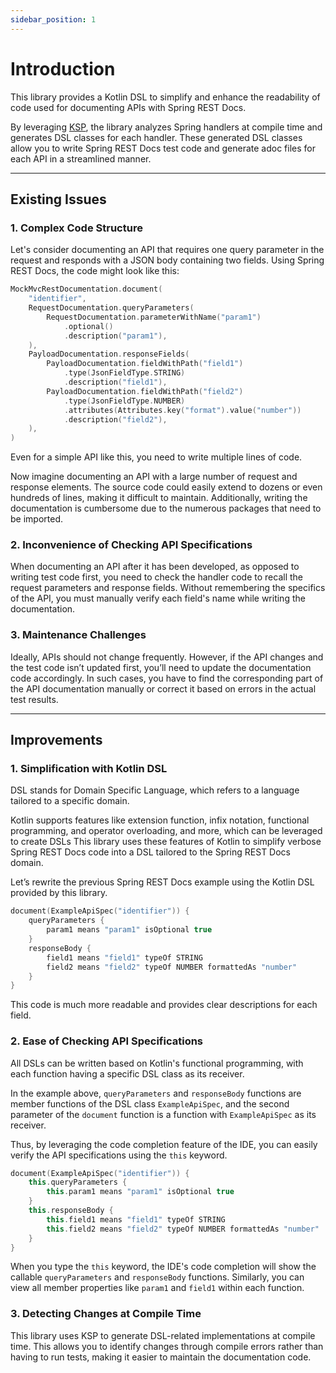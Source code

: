 ```yaml
---
sidebar_position: 1
---
```


# Introduction

This library provides a Kotlin DSL to simplify and enhance the readability of code 
used for documenting APIs with Spring REST Docs.

By leveraging [KSP](https://kotlinlang.org/docs/ksp-overview.html), 
the library analyzes Spring handlers at compile time and generates DSL classes for each handler. 
These generated DSL classes allow you to write Spring REST Docs test code and generate adoc files for each API 
in a streamlined manner.

---

## Existing Issues

### 1. Complex Code Structure
Let's consider documenting an API that requires one query parameter in the request 
and responds with a JSON body containing two fields. Using Spring REST Docs, the code might look like this:
```kotlin
MockMvcRestDocumentation.document(
    "identifier",
    RequestDocumentation.queryParameters(
        RequestDocumentation.parameterWithName("param1")
            .optional()
            .description("param1"),
    ),
    PayloadDocumentation.responseFields(
        PayloadDocumentation.fieldWithPath("field1")
            .type(JsonFieldType.STRING)
            .description("field1"),
        PayloadDocumentation.fieldWithPath("field2")
            .type(JsonFieldType.NUMBER)
            .attributes(Attributes.key("format").value("number"))
            .description("field2"),
    ),    
)
```
Even for a simple API like this, you need to write multiple lines of code.

Now imagine documenting an API with a large number of request and response elements.
The source code could easily extend to dozens or even hundreds of lines, making it difficult to maintain. 
Additionally, writing the documentation is cumbersome due to the numerous packages that need to be imported.

### 2. Inconvenience of Checking API Specifications
When documenting an API after it has been developed, as opposed to writing test code first, 
you need to check the handler code to recall the request parameters and response fields. 
Without remembering the specifics of the API, you must manually verify each field's name while writing the documentation.

### 3. Maintenance Challenges
Ideally, APIs should not change frequently. 
However, if the API changes and the test code isn’t updated first, 
you’ll need to update the documentation code accordingly.
In such cases, you have to find the corresponding part of the API documentation manually 
or correct it based on errors in the actual test results.

---

## Improvements
### 1. Simplification with Kotlin DSL
DSL stands for Domain Specific Language, which refers to a language tailored to a specific domain.

Kotlin supports features like extension function, infix notation, functional programming, and operator overloading,
and more, which can be leveraged to create DSLs
This library uses these features of Kotlin to simplify verbose Spring REST Docs code into a DSL 
tailored to the Spring REST Docs domain.

Let’s rewrite the previous Spring REST Docs example using the Kotlin DSL provided by this library.
```kotlin
document(ExampleApiSpec("identifier")) {
    queryParameters {
        param1 means "param1" isOptional true
    }
    responseBody {
        field1 means "field1" typeOf STRING
        field2 means "field2" typeOf NUMBER formattedAs "number"
    }
}
```
This code is much more readable and provides clear descriptions for each field.

### 2. Ease of Checking API Specifications
All DSLs can be written based on Kotlin's functional programming, 
with each function having a specific DSL class as its receiver.

In the example above, `queryParameters` and `responseBody` functions are member functions of the DSL class `ExampleApiSpec`, 
and the second parameter of the `document` function is a function with `ExampleApiSpec` as its receiver.

Thus, by leveraging the code completion feature of the IDE, 
you can easily verify the API specifications using the `this` keyword.
```kotlin
document(ExampleApiSpec("identifier")) {
    this.queryParameters {
        this.param1 means "param1" isOptional true
    }
    this.responseBody {
        this.field1 means "field1" typeOf STRING
        this.field2 means "field2" typeOf NUMBER formattedAs "number"
    }
}
```
When you type the `this` keyword, the IDE's code completion will show the callable `queryParameters` and `responseBody` functions. 
Similarly, you can view all member properties like `param1` and `field1` within each function.

### 3. Detecting Changes at Compile Time
This library uses KSP to generate DSL-related implementations at compile time. 
This allows you to identify changes through compile errors rather than having to run tests, 
making it easier to maintain the documentation code.